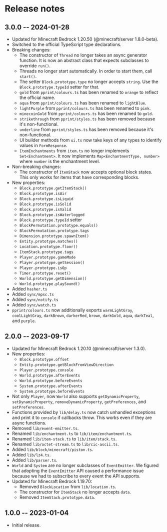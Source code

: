 # Release notes

## 3.0.0 -- 2024-01-28

* Updated for Minecraft Bedrock 1.20.50 (@minecraft/server 1.8.0-beta).
* Switched to the official TypeScript type declarations.
* Breaking changes:
  * The constructor of `Thread` no longer takes an async generator
    function. It is now an abstract class that expects subclasses to
    override `run()`.
  * Threads no longer start automatically. In order to start them, call
    `start()`.
  * The setter `Block.prototype.type` no longer accepts `string`. Use the
    `Block.prototype.typeId` setter for that.
  * `gold` from `pprint/colours.ts` has been renamed to `orange` to reflect the official name.
  * `aqua` from `pprint/colours.ts` has been renamed to `lightBlue`.
  * `lightPurple` from `pprint/colours.ts` has been renamed to `pink`.
  * `minecoinGold` from `pprint/colours.ts` has been renamed to `gold`.
  * `strikethrough` from `pprint/styles.ts` has been removed because it's non-functional.
  * `underline` from `pprint/styles.ts` has been removed because it's non-functional.
  * UI builder methods from `ui.ts` now take keys of any types to identify
    values in `FormResponse`.
  * `ItemEnchantments` from `item.ts` no longer implements
    `Set<Enchantment>`. It now implements `Map<EnchantmentType, number>`
    where `number` is the enchantment level.
* Non-breaking changes:
  * The constructor of `ItemStack` now accepts optional block states. This
    only works for items that have corresponding blocks.
* New properties:
  * `Block.prototype.getItemStack()`
  * `Block.prototype.isAir`
  * `Block.prototype.isLiquid`
  * `Block.prototype.isSolid`
  * `Block.prototype.isValid`
  * `Block.prototype.isWaterlogged`
  * `Block.prototype.typeId` setter
  * `BlockPermutation.prototype.equals()`
  * `BlockPermutation.prototype.tags`
  * `Dimension.prototype.spawnItem()`
  * `Entity.prototype.matches()`
  * `Location.prototype.floor()`
  * `ItemStack.prototype.tags`
  * `Player.prototype.gameMode`
  * `Player.prototype.getSession()`
  * `Player.prototype.isOp`
  * `Timer.prototype.reset()`
  * `World.prototype.getDimension()`
  * `World.prototype.playSound()`
* Added `hasher.ts`
* Added `sync/mpsc.ts`
* Added `sync/notify.ts`
* Added `sync/watch.ts`
* `pprint/colours.ts` now additionally exports `warmLightGray`,
  `coolLightGray`, `darkBrown`, `darkerRed`, `brown`, `darkGold`, `aqua`,
  `darkTeal`, and `purple`.

## 2.0.0 -- 2023-09-17

* Updated for Minecraft Bedrock 1.20.10 (@minecraft/server 1.3.0).
* New properties:
  * `Block.prototype.offset`
  * `Entity.prototype.getBlockFromViewDirection`
  * `Player.prototype.console`
  * `World.prototype.afterEvents`
  * `World.prototype.beforeEvents`
  * `System.prototype.afterEvents`
  * `System.prototype.beforeEvents`
* Not only `Player`, now `World` also supports `getDynamicProperty`,
  `setDynamicProperty`, `removeDynamicProperty`, `getPreferences`, and
  `setPreferences`.
* Functions provided by `lib/delay.ts` now catch unhandled exceptions and
  print it to `console` if callbacks throw. This works even if they are
  async functions.
* Removed `lib/event-emitter.ts`.
* Renamed `lib/enchantment.ts` to `lib/item/enchantment.ts`.
* Renamed `lib/item-stack.ts` to `lib/item/stack.ts`.
* Renamed `lib/octet-stream.ts` to `lib/cic-ascii.ts`.
* Added `lib/block/minecraft/piston.ts`.
* Added `lib/lz4.ts`.
* Added `lib/parser.ts`.
* `World` and `System` are no longer subclasses of `EventEmitter`. We
  figured that adopting the `EventEmitter` API caused a performance issue
  because we had to subscribe to every event the API supports.
* Updated for Minecraft Bedrock 1.19.70:
  * Removed `BlockLocation` from `lib/location.ts`.
  * The constructor for `ItemStack` no longer accepts `data`.
  * Removed `ItemStack.prototype.data`.

## 1.0.0 -- 2023-01-04

* Initial release.
